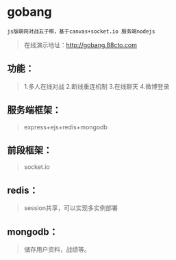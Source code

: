 # gobang
`js版联网对战五子棋，基于canvas+socket.io
服务端nodejs`

>在线演示地址：http://gobang.88cto.com

## 功能：
>1.多人在线对战
>2.断线重连机制
>3.在线聊天
>4.微博登录

## 服务端框架：
>express+ejs+redis+mongodb

## 前段框架：
>socket.io

## redis：
>session共享，可以实现多实例部署
## mongodb：
>	储存用户资料，战绩等。
